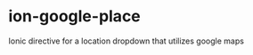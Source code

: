 ion-google-place
================

Ionic directive for a location dropdown that utilizes google maps
